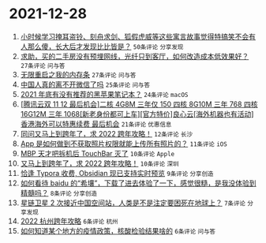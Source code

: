 # 2021-12-28

1. [小时候学习掩耳盗铃、刻舟求剑、狐假虎威等这些寓言故事觉得特搞笑不会有人那么傻，长大后才发现比比皆是？](https://www.v2ex.com/t/824769) `50条评论` `分享发现`
1. [求助，买的二手房没有预埋网线，光纤只到客厅，如何改造成本低效果好？](https://www.v2ex.com/t/824790) `27条评论` `问与答`
1. [无限重启之我的内存条](https://www.v2ex.com/t/824774) `27条评论` `问与答`
1. [中国人真的离不开微信了吗](https://www.v2ex.com/t/824804) `25条评论` `问与答`
1. [2021 年底有没有推荐的黑苹果笔记本？](https://www.v2ex.com/t/824777) `24条评论` `macOS`
1. [[腾讯云双 11 12 最后机会]二核 4G8M 三年仅 150 四核 8G10M 三年 768 四核 16G12M 三年 1068[新老身份都可上车][官方特价]良心云[海外机器也有活动]香港海外可以特惠续费 最后机会](https://www.v2ex.com/t/824780) `21条评论` `优惠信息`
1. [同问又马上到跨年了，求 2022 跨年攻略！](https://www.v2ex.com/t/824781) `12条评论` `长沙`
1. [App 是如何做到不获取照片权限就能上传所有照片的？](https://www.v2ex.com/t/824772) `11条评论` `iOS`
1. [MBP 天才吧拆机后 TouchBar 灭了](https://www.v2ex.com/t/824778) `10条评论` `Apple`
1. [又马上到跨年了，求 2022 跨年攻略！](https://www.v2ex.com/t/824776) `10条评论` `深圳`
1. [恰逢 Typora 收费, Obsidian 现已支持实时预览](https://www.v2ex.com/t/824784) `9条评论` `分享创造`
1. [如何看待 baidu 的“希壤”，下载了进去体验了一下，感觉很糙，是我没体验到精髓吗？](https://www.v2ex.com/t/824806) `8条评论` `分享创造`
1. [星链卫星 2 次接近中国空间站，人类是不是注定要困死在地球上？](https://www.v2ex.com/t/824809) `7条评论` `分享发现`
1. [2022 杭州跨年攻略](https://www.v2ex.com/t/824798) `6条评论` `杭州`
1. [如何知道某个地方的疫情政策，核酸检验结果啥的](https://www.v2ex.com/t/824793) `6条评论` `问与答`
